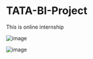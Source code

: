 # TATA-BI-Project
This is online internship


![image](https://github.com/Akashpandey1507/TATA-BI-Project/assets/124170332/2bbf5b54-f699-4ff9-9436-dcf4cafbe51f)


![image](https://github.com/Akashpandey1507/TATA-BI-Project/assets/124170332/47bcdfed-9284-45b8-bd40-dd896c3b9b3d)

